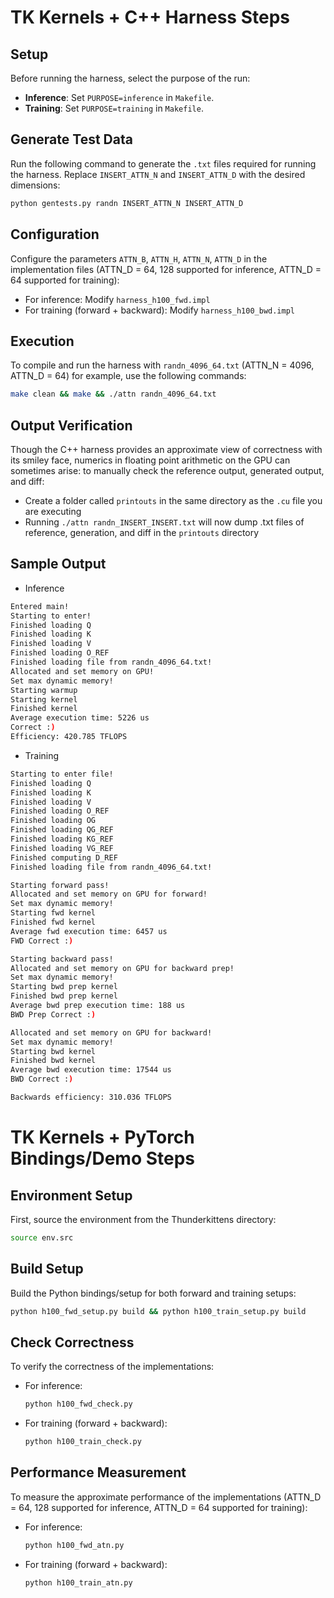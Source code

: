 
# TK Kernels + C++ Harness Steps

## Setup

Before running the harness, select the purpose of the run:

- **Inference**: Set `PURPOSE=inference` in `Makefile`.
- **Training**: Set `PURPOSE=training` in `Makefile`.

## Generate Test Data

Run the following command to generate the `.txt` files required for running the harness. Replace `INSERT_ATTN_N` and `INSERT_ATTN_D` with the desired dimensions:

```bash
python gentests.py randn INSERT_ATTN_N INSERT_ATTN_D
```

## Configuration

Configure the parameters `ATTN_B`, `ATTN_H`, `ATTN_N`, `ATTN_D` in the implementation files (ATTN_D = 64, 128 supported for inference, ATTN_D = 64 supported for training):

- For inference: Modify `harness_h100_fwd.impl`
- For training (forward + backward): Modify `harness_h100_bwd.impl`

## Execution

To compile and run the harness with `randn_4096_64.txt` (ATTN_N = 4096, ATTN_D = 64) for example, use the following commands:

```bash
make clean && make && ./attn randn_4096_64.txt
```

## Output Verification 

Though the C++ harness provides an approximate view of correctness with its smiley face, numerics in floating point arithmetic on the GPU can sometimes arise: to manually check the reference output, generated output, and diff: 

- Create a folder called `printouts` in the same directory as the `.cu` file you are executing
- Running `./attn randn_INSERT_INSERT.txt` will now dump .txt files of reference, generation, and diff in the `printouts` directory

## Sample Output

- Inference
```bash
Entered main!
Starting to enter!
Finished loading Q
Finished loading K
Finished loading V
Finished loading O_REF
Finished loading file from randn_4096_64.txt!
Allocated and set memory on GPU!
Set max dynamic memory!
Starting warmup
Starting kernel
Finished kernel
Average execution time: 5226 us
Correct :)
Efficiency: 420.785 TFLOPS
```
- Training
```bash
Starting to enter file!
Finished loading Q
Finished loading K
Finished loading V
Finished loading O_REF
Finished loading OG
Finished loading QG_REF
Finished loading KG_REF
Finished loading VG_REF
Finished computing D_REF
Finished loading file from randn_4096_64.txt!

Starting forward pass!
Allocated and set memory on GPU for forward!
Set max dynamic memory!
Starting fwd kernel
Finished fwd kernel
Average fwd execution time: 6457 us
FWD Correct :)

Starting backward pass!
Allocated and set memory on GPU for backward prep!
Set max dynamic memory!
Starting bwd prep kernel
Finished bwd prep kernel
Average bwd prep execution time: 188 us
BWD Prep Correct :)

Allocated and set memory on GPU for backward!
Set max dynamic memory!
Starting bwd kernel
Finished bwd kernel
Average bwd execution time: 17544 us
BWD Correct :)

Backwards efficiency: 310.036 TFLOPS
```


# TK Kernels + PyTorch Bindings/Demo Steps

## Environment Setup

First, source the environment from the Thunderkittens directory:

```bash
source env.src
```

## Build Setup

Build the Python bindings/setup for both forward and training setups:

```bash
python h100_fwd_setup.py build && python h100_train_setup.py build
```

## Check Correctness

To verify the correctness of the implementations:

- For inference: 
  ```bash
  python h100_fwd_check.py
  ```
- For training (forward + backward):
  ```bash
  python h100_train_check.py
  ```

## Performance Measurement

To measure the approximate performance of the implementations (ATTN_D = 64, 128 supported for inference, ATTN_D = 64 supported for training):

- For inference:
  ```bash
  python h100_fwd_atn.py
  ```
- For training (forward + backward):
  ```bash
  python h100_train_atn.py
  ```
